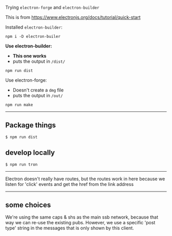 Trying `electron-forge` and `electron-builder`

This is from https://www.electronjs.org/docs/tutorial/quick-start

Installed `electron-builder`:
```
npm i -D electron-builer
```

**Use electron-builder:**
* **This one works**
* puts the output in `/dist/`
```
npm run dist
```

Use electron-forge:
* Doesn't create a `dmg` file
* puts the output in `/out/`
```
npm run make
```

------------------------------------------

## Package things
```
$ npm run dist
```

## develop locally
```
$ npm run tron
```

--------------------------------------

Electron doesn't really have routes, but the routes work in here because we
listen for 'click' events and get the href from the link address

-----------------------------------

## some choices
We're using the same caps & shs as the main ssb network, because that way we can re-use the existing pubs. However, we use a specific 'post type' string in the messages that is only shown by this client.
